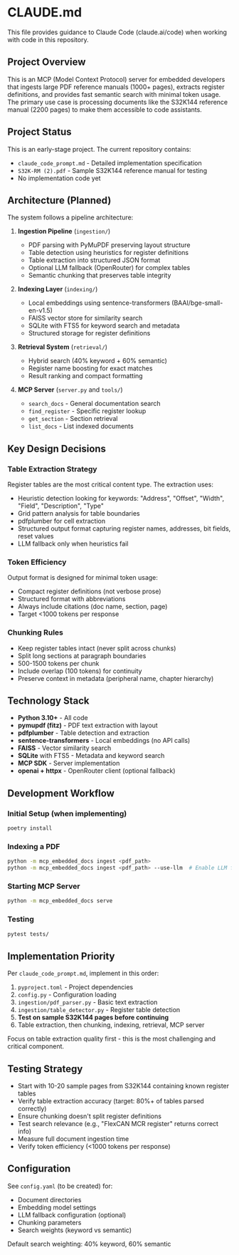 # CLAUDE.md

This file provides guidance to Claude Code (claude.ai/code) when working with code in this repository.

## Project Overview

This is an MCP (Model Context Protocol) server for embedded developers that ingests large PDF reference manuals (1000+ pages), extracts register definitions, and provides fast semantic search with minimal token usage. The primary use case is processing documents like the S32K144 reference manual (2200 pages) to make them accessible to code assistants.

## Project Status

This is an early-stage project. The current repository contains:
- `claude_code_prompt.md` - Detailed implementation specification
- `S32K-RM (2).pdf` - Sample S32K144 reference manual for testing
- No implementation code yet

## Architecture (Planned)

The system follows a pipeline architecture:

1. **Ingestion Pipeline** (`ingestion/`)
   - PDF parsing with PyMuPDF preserving layout structure
   - Table detection using heuristics for register definitions
   - Table extraction into structured JSON format
   - Optional LLM fallback (OpenRouter) for complex tables
   - Semantic chunking that preserves table integrity

2. **Indexing Layer** (`indexing/`)
   - Local embeddings using sentence-transformers (BAAI/bge-small-en-v1.5)
   - FAISS vector store for similarity search
   - SQLite with FTS5 for keyword search and metadata
   - Structured storage for register definitions

3. **Retrieval System** (`retrieval/`)
   - Hybrid search (40% keyword + 60% semantic)
   - Register name boosting for exact matches
   - Result ranking and compact formatting

4. **MCP Server** (`server.py` and `tools/`)
   - `search_docs` - General documentation search
   - `find_register` - Specific register lookup
   - `get_section` - Section retrieval
   - `list_docs` - List indexed documents

## Key Design Decisions

### Table Extraction Strategy
Register tables are the most critical content type. The extraction uses:
- Heuristic detection looking for keywords: "Address", "Offset", "Width", "Field", "Description", "Type"
- Grid pattern analysis for table boundaries
- pdfplumber for cell extraction
- Structured output format capturing register names, addresses, bit fields, reset values
- LLM fallback only when heuristics fail

### Token Efficiency
Output format is designed for minimal token usage:
- Compact register definitions (not verbose prose)
- Structured format with abbreviations
- Always include citations (doc name, section, page)
- Target <1000 tokens per response

### Chunking Rules
- Keep register tables intact (never split across chunks)
- Split long sections at paragraph boundaries
- 500-1500 tokens per chunk
- Include overlap (100 tokens) for continuity
- Preserve context in metadata (peripheral name, chapter hierarchy)

## Technology Stack

- **Python 3.10+** - All code
- **pymupdf (fitz)** - PDF text extraction with layout
- **pdfplumber** - Table detection and extraction
- **sentence-transformers** - Local embeddings (no API calls)
- **FAISS** - Vector similarity search
- **SQLite** with FTS5 - Metadata and keyword search
- **MCP SDK** - Server implementation
- **openai + httpx** - OpenRouter client (optional fallback)

## Development Workflow

### Initial Setup (when implementing)
```bash
poetry install
```

### Indexing a PDF
```bash
python -m mcp_embedded_docs ingest <pdf_path>
python -m mcp_embedded_docs ingest <pdf_path> --use-llm  # Enable LLM fallback
```

### Starting MCP Server
```bash
python -m mcp_embedded_docs serve
```

### Testing
```bash
pytest tests/
```

## Implementation Priority

Per `claude_code_prompt.md`, implement in this order:
1. `pyproject.toml` - Project dependencies
2. `config.py` - Configuration loading
3. `ingestion/pdf_parser.py` - Basic text extraction
4. `ingestion/table_detector.py` - Register table detection
5. **Test on sample S32K144 pages before continuing**
6. Table extraction, then chunking, indexing, retrieval, MCP server

Focus on table extraction quality first - this is the most challenging and critical component.

## Testing Strategy

- Start with 10-20 sample pages from S32K144 containing known register tables
- Verify table extraction accuracy (target: 80%+ of tables parsed correctly)
- Ensure chunking doesn't split register definitions
- Test search relevance (e.g., "FlexCAN MCR register" returns correct info)
- Measure full document ingestion time
- Verify token efficiency (<1000 tokens per response)

## Configuration

See `config.yaml` (to be created) for:
- Document directories
- Embedding model settings
- LLM fallback configuration (optional)
- Chunking parameters
- Search weights (keyword vs semantic)

Default search weighting: 40% keyword, 60% semantic